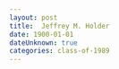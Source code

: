 ```yaml
---
layout: post
title:  Jeffrey M. Holder
date: 1900-01-01
dateUnknown: true
categories: class-of-1989
---
```



